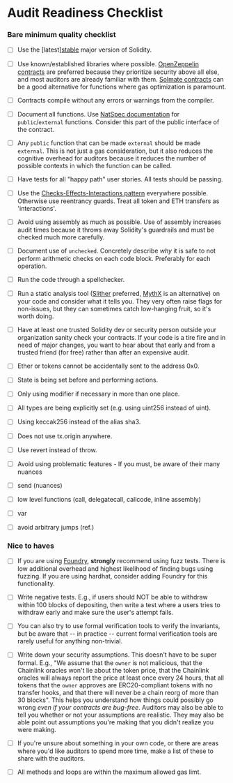 # Audit Readiness Checklist

### Bare minimum quality checklist

- [ ]  Use the [latest][stable](https://docs.soliditylang.org/en/latest/) major version of Solidity.
- [ ]  Use known/established libraries where possible. [OpenZeppelin contracts](https://github.com/OpenZeppelin/openzeppelin-contracts/) are preferred because they prioritize security above all else, and most auditors are already familiar with them. [Solmate contracts](https://github.com/Rari-Capital/solmate) can be a good alternative for functions where gas optimization is paramount.
- [ ]  Contracts compile without any errors or warnings from the compiler.
- [ ]  Document all functions. Use [NatSpec documentation](https://docs.soliditylang.org/en/develop/natspec-format.html) for `public`/`external` functions. Consider this part of the public interface of the contract.
- [ ]  Any `public` function that can be made `external` should be made `external`. This is not just a gas consideration, but it also reduces the cognitive overhead for auditors because it reduces the number of possible contexts in which the function can be called.
- [ ]  Have tests for all "happy path" user stories. All tests should be passing.
- [ ]  Use the [Checks-Effects-Interactions pattern](https://docs.soliditylang.org/en/v0.8.13/security-considerations.html#use-the-checks-effects-interactions-pattern) everywhere possible. Otherwise use reentrancy guards. Treat all token and ETH transfers as 'interactions'.
- [ ]  Avoid using assembly as much as possible. Use of assembly increases audit times because it throws away Solidity's guardrails and must be checked much more carefully.
- [ ]  Document use of `unchecked`. Concretely describe *why* it is safe to not perform arithmetic checks on each code block. Preferably for each operation.
- [ ]  Run the code through a spellchecker.
- [ ]  Run a static analysis tool ([Slither](https://github.com/crytic/slither) preferred, [MythX](https://mythx.io/) is an alternative) on your code and consider what it tells you. They very often raise flags for non-issues, but they can sometimes catch low-hanging fruit, so it's worth doing.
- [ ]  Have at least one trusted Solidity dev or security person outside your organization sanity check your contracts. If your code is a tire fire and in need of major changes, you want to hear about that early and from a trusted friend (for free) rather than after an expensive audit.
- [ ]  Ether or tokens cannot be accidentally sent to the address 0x0.
- [ ]  State is being set before and performing actions.
- [ ]  Only using modifier if necessary in more than one place.
- [ ]  All types are being explicitly set (e.g. using uint256 instead of uint).
- [ ]  Using keccak256 instead of the alias sha3.
- [ ]  Does not use tx.origin anywhere.
- [ ]  Use revert instead of throw.
- [ ]  Avoid using problematic features - If you must, be aware of their many nuances
  - [ ] send (nuances)
  - [ ] low level functions (call, delegatecall, callcode, inline assembly)
  - [ ] var
  - [ ] avoid arbitrary jumps (ref.)


### Nice to haves

- [ ]  If you are using [Foundry](https://github.com/foundry-rs/foundry), **strongly** recommend using fuzz tests. There is low additional overhead and highest likelihood of finding bugs using fuzzing. If you are using hardhat, consider adding Foundry for this functionality.
- [ ]  Write negative tests. E.g., if users should NOT be able to withdraw within 100 blocks of depositing, then write a test where a users tries to withdraw early and make sure the user's attempt fails.
- [ ]  You can also try to use formal verification tools to verify the invariants, but be aware that -- in practice -- current formal verification tools are rarely useful for anything non-trivial.
- [ ]  Write down your security assumptions. This doesn't have to be super formal. E.g., "We assume that the `owner` is not malicious, that the Chainlink oracles won't lie about the token price, that the Chainlink oracles will always report the price at least once every 24 hours, that all tokens that the `owner` approves are ERC20-compliant tokens with no transfer hooks, and that there will never be a chain reorg of more than 30 blocks". This helps you understand how things could possibly go wrong *even if your contracts are bug-free*. Auditors may also be able to tell you whether or not your assumptions are realistic. They may also be able point out assumptions you're making that you didn't realize you were making.
- [ ]  If you're unsure about something in your own code, or there are areas where you'd like auditors to spend more time, make a list of these to share with the auditors.
- [ ]  All methods and loops are within the maximum allowed gas limt.


